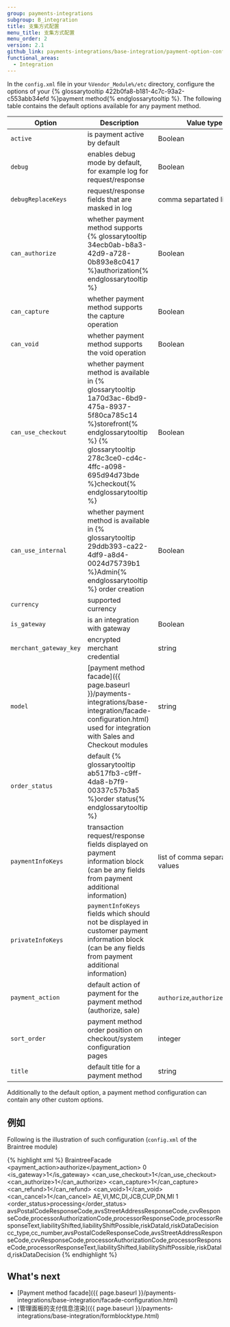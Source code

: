 ```yaml
---
group: payments-integrations
subgroup: B_integration
title: 支集方式配置
menu_title: 支集方式配置
menu_order: 2
version: 2.1
github_link: payments-integrations/base-integration/payment-option-config.md
functional_areas:
  - Integration
---
```


In the `config.xml` file in your `%Vendor_Module%/etc` directory, configure the options of your {% glossarytooltip 422b0fa8-b181-4c7c-93a2-c553abb34efd %}payment method{% endglossarytooltip %}. The following table contains the default options available for any payment method.

| Option                 | Description                                                                                                                                                                                                                    | Value type                            |
|------------------------|--------------------------------------------------------------------------------------------------------------------------------------------------------------------------------------------------------------------------------|---------------------------------------|
| `active`               | is payment active by default                                                                                                                                                                                                   | Boolean                               |
| `debug`                | enables debug mode by default, for example log for request/response                                                                                                                                                            | Boolean                               |
| `debugReplaceKeys`     | request/response fields that are masked in log                                                                                                                                                                                 | comma separtated list                 |
| `can_authorize`        | whether payment method supports {% glossarytooltip 34ecb0ab-b8a3-42d9-a728-0b893e8c0417 %}authorization{% endglossarytooltip %}                                                                                                | Boolean                               |
| `can_capture`          | whether payment method supports the capture operation                                                                                                                                                                          | Boolean                               |
| `can_void`             | whether payment method supports the void operation                                                                                                                                                                             | Boolean                               |
| `can_use_checkout`     | whether payment method is available in {% glossarytooltip 1a70d3ac-6bd9-475a-8937-5f80ca785c14 %}storefront{% endglossarytooltip %} {% glossarytooltip 278c3ce0-cd4c-4ffc-a098-695d94d73bde %}checkout{% endglossarytooltip %} | Boolean                               |
| `can_use_internal`     | whether payment method is available in {% glossarytooltip 29ddb393-ca22-4df9-a8d4-0024d75739b1 %}Admin{% endglossarytooltip %} order creation                                                                                  | Boolean                               |
| `currency`             | supported currency                                                                                                                                                                                                             |                                       |
| `is_gateway`           | is an integration with gateway                                                                                                                                                                                                 | Boolean                               |
| `merchant_gateway_key` | encrypted merchant credential                                                                                                                                                                                                  | string                                |
| `model`                | [payment method facade]({{ page.baseurl }}/payments-integrations/base-integration/facade-configuration.html) used for integration with Sales and Checkout modules                                                                 | string                                |
| `order_status`         | default {% glossarytooltip ab517fb3-c9ff-4da8-b7f9-00337c57b3a5 %}order status{% endglossarytooltip %}                                                                                                                         |                                       |
| `paymentInfoKeys`      | transaction request/response fields displayed on payment information block (can be any fields from payment additional information)                                                                                             | list of comma separated values        |
| `privateInfoKeys`      | `paymentInfoKeys` fields which should not be displayed in customer payment information block (can be any fields from payment additional information)                                                                           |                                       |
| `payment_action`       | default action of payment for the payment method (authorize, sale)                                                                                                                                                             | `authorize`,`authorize_capture`       |
| `sort_order`           | payment method order position on checkout/system configuration pages                                                                                                                                                           | integer                               |
| `title`                | default title for a payment method                                                                                                                                                                                             | string                                |

Additionally to the default option, a payment method configuration can contain any other custom options. 

## 例如

Following is the illustration of such configuration (`config.xml` of the Braintree module)

{% highlight xml %}
<config xmlns:xsi="http://www.w3.org/2001/XMLSchema-instance" xsi:noNamespaceSchemaLocation="urn:magento:module:Magento_Store:etc/config.xsd">
    <default>
        <payment>
            <braintree>
                <model>BraintreeFacade</model>
                <title>Credit Card (Braintree)</title>
                <payment_action>authorize</payment_action>
                <active>0</active>
                <is_gateway>1</is_gateway>
                <can_use_checkout>1</can_use_checkout>
                <can_authorize>1</can_authorize>
                <can_capture>1</can_capture>
                <can_refund>1</can_refund>
                <can_void>1</can_void>
                <can_cancel>1</can_cancel>
                <cctypes>AE,VI,MC,DI,JCB,CUP,DN,MI</cctypes>
                <useccv>1</useccv>
                <order_status>processing</order_status>
                <privateInfoKeys>avsPostalCodeResponseCode,avsStreetAddressResponseCode,cvvResponseCode,processorAuthorizationCode,processorResponseCode,processorResponseText,liabilityShifted,liabilityShiftPossible,riskDataId,riskDataDecision</privateInfoKeys>
                <paymentInfoKeys>cc_type,cc_number,avsPostalCodeResponseCode,avsStreetAddressResponseCode,cvvResponseCode,processorAuthorizationCode,processorResponseCode,processorResponseText,liabilityShifted,liabilityShiftPossible,riskDataId,riskDataDecision</paymentInfoKeys>
            </braintree>
        </payment>
    </default>
</config>
{% endhighlight %}

## What's next

- [Payment  method facade]({{ page.baseurl }}/payments-integrations/base-integration/facade-configuration.html)
- [管理面板的支付信息渲染]({{ page.baseurl }}/payments-integrations/base-integration/formblocktype.html)
